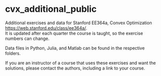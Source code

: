 # cvx_additional_public
Additional exercises and data for Stanford EE364a, Convex Optimization https://web.stanford.edu/class/ee364a/.  
It is updated after each quarter the course is taught, so the exercise numbers can change.

Data files in Python, Julia, and Matlab can be found in the respective folders.

If you are an instructor of a course that uses these exercises and want the solutions, please contact the authors, including a link to your course.
